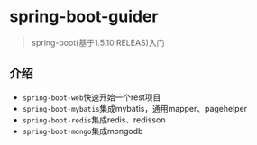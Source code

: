 # spring-boot-guider

> spring-boot(基于1.5.10.RELEAS)入门

## 介绍

* `spring-boot-web`快速开始一个rest项目
* `spring-boot-mybatis`集成mybatis，通用mapper、pagehelper
* `spring-boot-redis`集成redis、redisson
* `spring-boot-mongo`集成mongodb